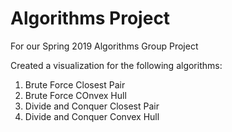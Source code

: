 # Algorithms Project

For our Spring 2019 Algorithms Group Project

Created a visualization for the following algorithms:
1) Brute Force Closest Pair
2) Brute Force COnvex Hull
3) Divide and Conquer Closest Pair
4) Divide and Conquer Convex Hull
